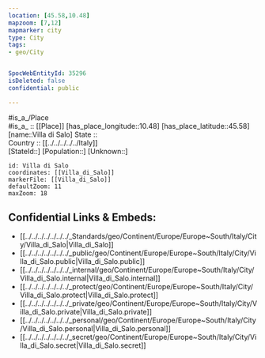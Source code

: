 ```yaml
---
location: [45.58,10.48] 
mapzoom: [7,12] 
mapmarker: city 
type: City
tags:
- geo/City


SpocWebEntityId: 35296
isDeleted: false
confidential: public

---
```

#is_a_/Place  
#is_a_ :: [[Place]] 
[has_place_longitude::10.48] 
[has_place_latitude::45.58] 
[name::Villa di Salo] 
State ::  
Country :: [[../../../../../Italy]]  
[StateId::] 
[Population::] 
[Unknown::] 


```leaflet
id: Villa di Salo
coordinates: [[Villa_di_Salo]] 
markerFile: [[Villa_di_Salo]] 
defaultZoom: 11 
maxZoom: 18
```


## Confidential Links & Embeds: 
- [[../../../../../../../_Standards/geo/Continent/Europe/Europe~South/Italy/City/Villa_di_Salo|Villa_di_Salo]] 
- [[../../../../../../../_public/geo/Continent/Europe/Europe~South/Italy/City/Villa_di_Salo.public|Villa_di_Salo.public]] 
- [[../../../../../../../_internal/geo/Continent/Europe/Europe~South/Italy/City/Villa_di_Salo.internal|Villa_di_Salo.internal]] 
- [[../../../../../../../_protect/geo/Continent/Europe/Europe~South/Italy/City/Villa_di_Salo.protect|Villa_di_Salo.protect]] 
- [[../../../../../../../_private/geo/Continent/Europe/Europe~South/Italy/City/Villa_di_Salo.private|Villa_di_Salo.private]] 
- [[../../../../../../../_personal/geo/Continent/Europe/Europe~South/Italy/City/Villa_di_Salo.personal|Villa_di_Salo.personal]] 
- [[../../../../../../../_secret/geo/Continent/Europe/Europe~South/Italy/City/Villa_di_Salo.secret|Villa_di_Salo.secret]] 

